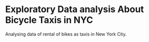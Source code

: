 # Exploratory Data analysis About Bicycle Taxis in NYC
Analysing data of rental of bikes as taxis in New York City.
